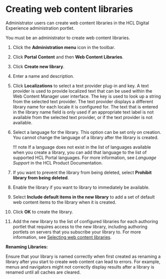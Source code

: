 # Creating web content libraries

Administrator users can create web content libraries in the HCL Digital Experience administration portlet.

You must be an administrator to create web content libraries.

1.  Click the **Administration menu** icon in the toolbar.

2.  Click **Portal Content** and then **Web Content Libraries**.

3.  Click **Create new library**.

4.  Enter a name and description.

5.  Click **Localizations** to select a text provider plug-in and key. A text provider is used to provide localized text that can be used within the Web Content Manager user interface. The key is used to look up a string from the selected text provider. The text provider displays a different library name for each locale it is configured for. The text that is entered in the library name field is only used if an appropriate text label is not available from the selected text provider, or if the text provider is not available.

6.  Select a language for the library. This option can be set only on creation. You cannot change the language of a library after the library is created.

    !!! note
        If a language does not exist in the list of languages available when you create a library, you can add that language to the list of supported HCL Portal languages. For more information, see *Language Support* in the HCL Product Documentation.

7.  If you want to prevent the library from being deleted, select **Prohibit library from being deleted**.

8.  Enable the library if you want to library to immediately be available.

9.  Select **Include default items in the new library** to add a set of default web content items to the library when it is created.

10. Click **OK** to create the library.

11. Add the new library to the list of configured libraries for each authoring portlet that requires access to the new library, including authoring portlets on servers that you subscribe your library to. For more information, see [Selecting web content libraries](../../../wcm_content_delivery/wcm_user_assistance/editing_webcontent_portlet/auth_portlet_settings/wcm_config_authoringportlet_libraries.md).


**Renaming Libraries:**

Ensure that your library is named correctly when first created as renaming a library after you start to create web content can lead to errors. For example, menus and navigators might not correctly display results after a library is renamed until all caches are cleared.

<!--

**Parent topic:**[Managing web content libraries](../panel_help/wcm_admin_libraries.md) -->


